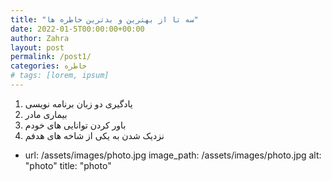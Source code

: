 ```yaml
---
title: "سه تا از بهترین و بدترین خاطره ها"
date: 2022-01-5T00:00:00+00:00
author: Zahra
layout: post
permalink: /post1/
categories: خاطره
# tags: [lorem, ipsum]
---
```

1) یادگیری دو زبان برنامه نویسی
2) بیماری مادر
3) باور کردن توانایی های خودم
4) نزدیک شدن به یکی از شاخه های هدفم

  - url: /assets/images/photo.jpg
    image_path: /assets/images/photo.jpg
    alt: "photo"
    title: "photo"